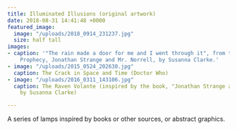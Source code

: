 ```yaml
---
title: Illuminated Illusions (original artwork)
date: 2018-08-31 14:41:48 +0000
featured_image:
  image: "/uploads/2018_0914_231237.jpg"
  size: half tall
images:
- caption: '"The rain made a door for me and I went through it", from the Raven King''s
    Prophecy, Jonathan Strange and Mr. Norrell, by Susanna Clarke.'
- image: "/uploads/2015_0524_202630.jpg"
  caption: The Crack in Space and Time (Doctor Who)
- image: "/uploads/2016_0311_143106.jpg"
  caption: The Raven Volante (inspired by the book, "Jonathan Strange and Mr Norell"
    by Susanna Clarke)

---
```

A series of lamps inspired by books or other sources, or abstract graphics.